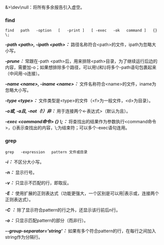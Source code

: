 &>\dev\null：将所有多余报告引入虚空。

### find
```find   path   -option   [   -print ]   [ -exec   -ok   command ]   {} \;```

***-path \<path\>, -ipath \<path\>：*** 路径名称符合\<path\>的文件，ipath为忽略大小写。

***-prune：*** 常跟在-path \<path\>后，用来排除\<path\>目录，为了继续运行后边的内容，需要加-o；如果想排除多个路径，可以用\\(和\\)将多个-path语句包裹起来（中间用-o连接）。

***-name \<name\>, -iname \<name\>：*** 文件名称符合\<name\>的文件，iname为忽略大小写。

***-type \<type\>：*** 文件类型是\<type\>的文件（\<f\>为一般文件，\<d\>为目录）。

***-o或, -a且, -not（!）非：*** 用于连接两个<-表达式>（默认为且）。

***-exec <command命令> {} \\;：*** 将查找出的结果作为参数执行<command命令>，{}表示查找出的内容，\\;为结束符；可以多个-exec语句连用。

### grep

```grep   -expression   pattern 文件或目录```

***-i：*** 不区分大小写。

***-n：*** 显示行号。

***-v：*** 只显示不匹配的行，即取反。

***-E：*** 使用扩展的正则表达式（功能更强大，一个区别是可以用|表示或，连接两个正则表达式）。

***-C <n>：*** 除了显示符合pattern的行之外，还显示该行前后n行。

***-o：*** 只显示匹配pattern的部分（而非行）。

***--group-separator='string'：*** 如果有多个符合pattern的行，在每行之间加入string作为分隔行。


